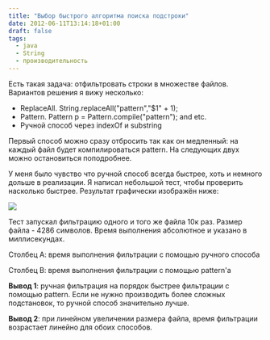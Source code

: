 ```yaml
---
title: "Выбор быстрого алгоритма поиска подстроки"
date: 2012-06-11T13:14:18+01:00
draft: false
tags:
  - java
  - String
  - производительность
---
```

Есть такая задача: отфильтровать строки в множестве файлов. Вариантов решения я вижу несколько:

  * ReplaceAll. String.replaceAll("pattern","$1" + 1);
  * Pattern. Pattern p = Pattern.compile("pattern"); and etc.
  * Ручной способ через indexOf и substring
  
Первый способ можно сразу отбросить так как он медленный: на каждый файл будет компилироваться pattern. На следующих двух можно остановиться поподробнее.

У меня было чувство что ручной способ всегда быстрее, хоть и немного дольше в реализации. Я написал небольшой тест, чтобы проверить насколько быстрее. Результат графически изображён ниже:

![](1.png)

Тест запускал фильтрацию одного и того же файла 10к раз. Размер файла - 4286 символов. Время выполнения абсолютное и указано в миллисекундах.

Столбец А: время выполнения фильтрации с помощью ручного способа

Столбец В: время выполнения фильтрации с помощью pattern'а

**Вывод 1**: ручная фильтрация на порядок быстрее фильтрации с помощью pattern. Если не нужно производить более сложных подстановок, то ручной способ значительно лучше. 

**Вывод 2**: при линейном увеличении размера файла, время фильтрации возрастает линейно для обоих способов.